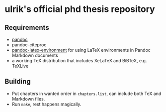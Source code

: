 # ulrik's official phd thesis repository

## Requirements

* [pandoc](https://pandoc.org)
* pandoc-citeproc
* [pandoc-latex-environment](https://github.com/chdemko/pandoc-latex-environment) for using LaTeX environments in Pandoc Markdown documents
* a working TeX distribution that includes XeLaTeX and BiBTeX, e.g. TeXLive

## Building

* Put chapters in wanted order in `chapters.list`, can include both TeX and
Markdown files.
* Run `make`, rest happens magically.
